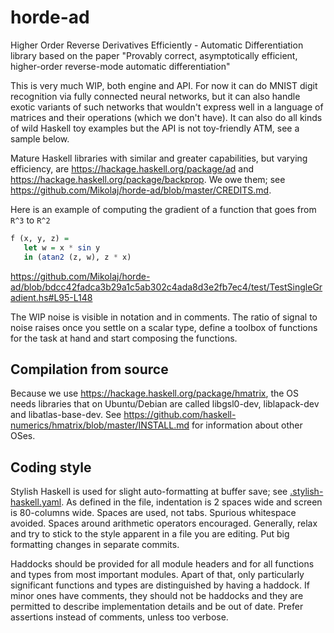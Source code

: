 # horde-ad
Higher Order Reverse Derivatives Efficiently - Automatic Differentiation library based on the paper "Provably correct, asymptotically efficient, higher-order reverse-mode automatic differentiation"

This is very much WIP, both engine and API. For now it can do MNIST digit recognition via fully connected neural networks, but it can also handle exotic variants of such networks that wouldn't express well in a language of matrices and their operations (which we don't have). It can also do all kinds of wild Haskell toy examples but the API is not toy-friendly ATM, see a sample below.

Mature Haskell libraries with similar and greater capabilities, but varying efficiency, are https://hackage.haskell.org/package/ad and https://hackage.haskell.org/package/backprop. We owe them; see https://github.com/Mikolaj/horde-ad/blob/master/CREDITS.md.

Here is an example of computing the gradient of a function that goes from `R^3` to `R^2`

```Haskell
f (x, y, z) =
   let w = x * sin y
   in (atan2 (z, w), z * x)
```

https://github.com/Mikolaj/horde-ad/blob/bdcc42fadca3b29a1c5ab302c4ada8d3e2fb7ec4/test/TestSingleGradient.hs#L95-L148

The WIP noise is visible in notation and in comments. The ratio of signal to noise raises once you settle on a scalar type, define a toolbox of functions for the task at hand and start composing the functions.


Compilation from source
-----------------------

Because we use https://hackage.haskell.org/package/hmatrix,
the OS needs libraries that on Ubuntu/Debian are called
libgsl0-dev, liblapack-dev and libatlas-base-dev.
See https://github.com/haskell-numerics/hmatrix/blob/master/INSTALL.md
for information about other OSes.


Coding style
------------

Stylish Haskell is used for slight auto-formatting at buffer save; see
[.stylish-haskell.yaml](https://github.com/Mikolaj/horde-ad/blob/master/.stylish-haskell.yaml).
As defined in the file, indentation is 2 spaces wide and screen is
80-columns wide. Spaces are used, not tabs. Spurious whitespace avoided.
Spaces around arithmetic operators encouraged.
Generally, relax and try to stick to the style apparent in a file
you are editing. Put big formatting changes in separate commits.

Haddocks should be provided for all module headers and for all functions
and types from most important modules. Apart of that, only particularly
significant functions and types are distinguished by having a haddock.
If minor ones have comments, they should not be haddocks and they are
permitted to describe implementation details and be out of date.
Prefer assertions instead of comments, unless too verbose.
